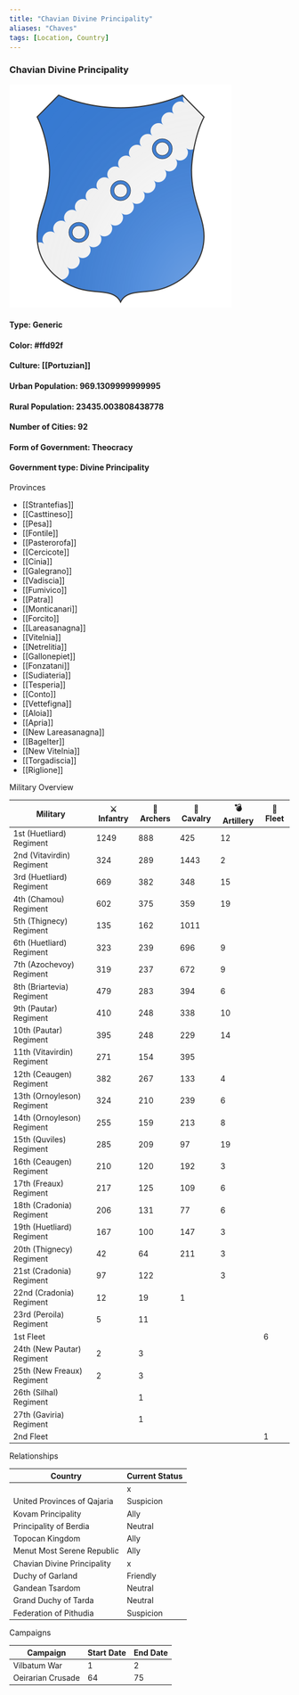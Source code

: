 ```yaml
---
title: "Chavian Divine Principality"
aliases: "Chaves"
tags: [Location, Country]
---
```

### Chavian Divine Principality
![](attachment/4190c666a795c9b0fa5ec88c36ff6bd3.svg)

#### **Type:** Generic

#### **Color:** #ffd92f

#### **Culture:** [[Portuzian]]

#### **Urban Population:** 969.1309999999995

#### **Rural Population:** 23435.003808438778

#### **Number of Cities:** 92

#### **Form of Government:** Theocracy

#### **Government type:** Divine Principality

Provinces

*  [[Strantefias]]
*  [[Casttineso]]
*  [[Pesa]]
*  [[Fontile]]
*  [[Pasterorofa]]
*  [[Cercicote]]
*  [[Cinia]]
*  [[Galegrano]]
*  [[Vadiscia]]
*  [[Fumivico]]
*  [[Patra]]
*  [[Monticanari]]
*  [[Forcito]]
*  [[Lareasanagna]]
*  [[Vitelnia]]
*  [[Netrelitia]]
*  [[Gallonepiet]]
*  [[Fonzatani]]
*  [[Sudiateria]]
*  [[Tesperia]]
*  [[Conto]]
*  [[Vettefigna]]
*  [[Aloia]]
*  [[Apria]]
*  [[New Lareasanagna]]
*  [[Bagelter]]
*  [[New Vitelnia]]
*  [[Torgadiscia]]
*  [[Riglione]]


Military Overview



| Military | ⚔️ Infantry | 🏹 Archers | 🐴 Cavalry | 💣 Artillery | 🌊 Fleet |
| --- | --- | --- | --- | --- | --- |
| 1st (Huetliard) Regiment | 1249 | 888 | 425 | 12 |  |
| 2nd (Vitavirdin) Regiment | 324 | 289 | 1443 | 2 |  |
| 3rd (Huetliard) Regiment | 669 | 382 | 348 | 15 |  |
| 4th (Chamou) Regiment | 602 | 375 | 359 | 19 |  |
| 5th (Thignecy) Regiment | 135 | 162 | 1011 |  |  |
| 6th (Huetliard) Regiment | 323 | 239 | 696 | 9 |  |
| 7th (Azochevoy) Regiment | 319 | 237 | 672 | 9 |  |
| 8th (Briartevia) Regiment | 479 | 283 | 394 | 6 |  |
| 9th (Pautar) Regiment | 410 | 248 | 338 | 10 |  |
| 10th (Pautar) Regiment | 395 | 248 | 229 | 14 |  |
| 11th (Vitavirdin) Regiment | 271 | 154 | 395 |  |  |
| 12th (Ceaugen) Regiment | 382 | 267 | 133 | 4 |  |
| 13th (Ornoyleson) Regiment | 324 | 210 | 239 | 6 |  |
| 14th (Ornoyleson) Regiment | 255 | 159 | 213 | 8 |  |
| 15th (Quviles) Regiment | 285 | 209 | 97 | 19 |  |
| 16th (Ceaugen) Regiment | 210 | 120 | 192 | 3 |  |
| 17th (Freaux) Regiment | 217 | 125 | 109 | 6 |  |
| 18th (Cradonia) Regiment | 206 | 131 | 77 | 6 |  |
| 19th (Huetliard) Regiment | 167 | 100 | 147 | 3 |  |
| 20th (Thignecy) Regiment | 42 | 64 | 211 | 3 |  |
| 21st (Cradonia) Regiment | 97 | 122 |  | 3 |  |
| 22nd (Cradonia) Regiment | 12 | 19 | 1 |  |  |
| 23rd (Peroila) Regiment | 5 | 11 |  |  |  |
| 1st Fleet |  |  |  |  | 6 |
| 24th (New Pautar) Regiment | 2 | 3 |  |  |  |
| 25th (New Freaux) Regiment | 2 | 3 |  |  |  |
| 26th (Silhal) Regiment |  | 1 |  |  |  |
| 27th (Gaviria) Regiment |  | 1 |  |  |  |
| 2nd Fleet |  |  |  |  | 1 |


Relationships

| Country | Current Status |
| --- | --- |
|  | x |
| United Provinces of Qajaria | Suspicion |
| Kovam Principality | Ally |
| Principality of Berdia | Neutral |
| Topocan Kingdom | Ally |
| Menut Most Serene Republic | Ally |
| Chavian Divine Principality | x |
| Duchy of Garland | Friendly |
| Gandean Tsardom | Neutral |
| Grand Duchy of Tarda | Neutral |
| Federation of Pithudia | Suspicion |

Campaigns

| Campaign | Start Date | End Date |
| --- | --- | --- |
| Vilbatum War | 1 | 2 |
| Oeirarian Crusade | 64 | 75 |

